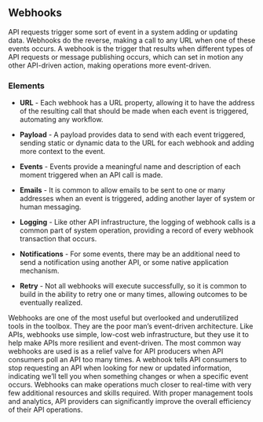 ## Webhooks 
API requests trigger some sort of event in a system adding or updating data. Webhooks do the reverse, making a call to any URL when one of these events occurs. A webhook is the trigger that results when different types of API requests or message publishing occurs, which can set in motion any other API-driven action, making operations more event-driven. 

### Elements 
 

- **URL** - Each webhook has a URL property, allowing it to have the address of the resulting call that should be made when each event is triggered, automating any workflow. 
- **Payload** - A payload provides data to send with each event triggered, sending static or dynamic data to the URL for each webhook and adding more context to the event. 
- **Events** - Events provide a meaningful name and description of each moment triggered when an API call is made.
 
- **Emails** - It is common to allow emails to be sent to one or many addresses when an event is triggered, adding another layer of system or human messaging. 
- **Logging** - Like other API infrastructure, the logging of webhook calls is a common part of system operation, providing a record of every webhook transaction that occurs. 
- **Notifications** - For some events, there may be an additional need to send a notification using another API, or some native application mechanism. 
- **Retry** - Not all webhooks will execute successfully, so it is common to build in the ability to retry one or many times, allowing outcomes to be eventually realized. 
 
Webhooks are one of the most useful but overlooked and underutilized tools in the toolbox. They are the poor man’s event-driven architecture. Like APIs, webhooks use simple, low-cost web infrastructure, but they use it to help make APIs more resilient and event-driven.
The most common way webhooks are used is as a relief valve for API producers when API consumers poll an API too many times. A webhook tells API consumers to stop requesting an API when looking for new or updated information, indicating we’ll tell you when something changes or when a specific event occurs.
Webhooks can make operations much closer to real-time with very few additional resources and skills required. With proper management tools and analytics, API providers can significantly improve the overall efficiency of their API operations. 
